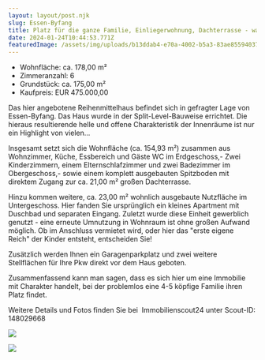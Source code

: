```yaml
---
layout: layout/post.njk
slug: Essen-Byfang
title: Platz für die ganze Familie, Einliegerwohnung, Dachterrasse - was will man mehr
date: 2024-01-24T10:44:53.771Z
featuredImage: /assets/img/uploads/b13ddab4-e70a-4002-b5a3-83ae85594037-1710135983.webp
---
```

* Wohnfläche: ca. 178,00 m²
* Zimmeranzahl: 6
* Grundstück: ca. 175,00 m²
* Kaufpreis: EUR 475.000,00



Das hier angebotene Reihenmittelhaus befindet sich in gefragter Lage von Essen-Byfang. Das Haus wurde in der Split-Level-Bauweise errichtet. Die hieraus resultierende helle und offene Charakteristik der Innenräume ist nur ein Highlight von vielen...

Insgesamt setzt sich die Wohnfläche (ca.  154,93 m²) zusammen aus Wohnzimmer, Küche, Essbereich und Gäste WC im Erdgeschoss,- Zwei Kinderzimmern, einem Elternschlafzimmer und zwei Badezimmer im Obergeschoss,- sowie einem komplett ausgebauten Spitzboden mit direktem Zugang zur ca. 21,00 m² großen Dachterrasse.

Hinzu kommen weitere, ca. 23,00 m² wohnlich ausgebaute Nutzfläche im Untergeschoss. Hier fanden Sie ursprünglich ein kleines Apartment mit Duschbad und separaten Eingang. Zuletzt wurde diese Einheit gewerblich genutzt - eine erneute Umnutzung in Wohnraum ist ohne großen Aufwand möglich. Ob im Anschluss vermietet wird, oder hier das "erste eigene Reich" der Kinder entsteht, entscheiden Sie!

Zusätzlich werden Ihnen ein Garagenparkplatz und zwei weitere Stellflächen für Ihre Pkw direkt vor dem Haus geboten.

Zusammenfassend kann man sagen, dass es sich hier um eine Immobilie mit Charakter handelt, bei der problemlos eine 4-5 köpfige Familie ihren Platz findet.

Weitere Details und Fotos finden Sie bei  Immobilienscout24 unter Scout-ID: 148029668 

![](/assets/img/uploads/c364b0d2-68ab-4f80-a731-9e1d747b0e7b-1697682752.webp)

![](/assets/img/uploads/af12dcc2-8d3c-4b92-98ec-ad9723fd5d31-1697682684.webp)

![]()